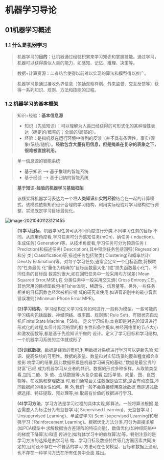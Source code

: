 # 机器学习导论

## 01机器学习概述

### 1.1 什么是机器学习

> 机器学习的**目的**：让机器通过经验积累来学习知识和掌握技能。通过学习，机器可以获得类似人类的能力，如感知、记忆、推理、决策等。



> 数据+计算资源：二者结合使得以前难以实现的算法和模型得以推广。



> 机器学习是通过接收外界信息（包括观察样例、外来监督、交互反馈等）获得一系列知识、规则、方法和技能的过程。



### 1.2 机器学习的基本框架

> 知识+经验：**基本信息源**
>
> - 知识（先验知识）：可以理解为人类已经获得的可形式化的某种理性表达（确定的/概率的；全局的/局部的）。
> - 经验：是指机器在运行环境中得到的反馈（并不具有条理性，事实/假象/系统/随机）。**经验包含大量有用信息，但是掩盖在复杂的表象之下，很难被直接利用。**



> 单一信息源的智能系统
>
> - 基于知识 —> 基于推理的智能系统
> - 基于经验 —> 基于归纳的智能系统



> **基于知识-经验的机器学习基础框架**
>
> ​	该框架将机器学习表达为一个将**人类知识**和**实践经验**结合在一起的计算模式，该模式依赖知识设计合理的学习结构，利用实际经验对学习结构进行调整，实现既定学习目标最优化。



![image-20210401123121455](https://i.loli.net/2021/04/01/gKcVO5dDGE2SWoU.png)

> **(1)学习目标**。机器学习任务可从不同角度进行分类,不同学习任务的目标 不同。从应用角度看,学习任务可分为感知任务(mOn)、纳任务 ( nduction)、生成任务( Generation)等。从技术角度看,学习任务可分为预测任务 ( Prediction)和描述任务( Description),其中预测任务包括回归( Regression)和分 类( Classification)等,描述任务包括聚类( Clustering)和概率估计( Densty
> Estimation)等。对每个学习任务,通常会定义一个目标函数,将模糊的“任务最优 化”量化为精确的“目标函数最大化”(或“损失函数最小化”)。不同任务的目标函 数差别很大,如在回归任务中一般采用均方误差( Mean Squared Error,MSE),在 分类任务中一般采用交又熵( Cross Entropy,CE)。其他常用的目标函数包括Fisher准则、稀疏性、信息量等。另外,一些任务相关的目标函数也经常被相应领 域的研究者使用,如语音识别中的最小音素错误准则( Minimum Phone Error
> MPE)。

> **(2)学习结构**。学习结构定义学习任务如何进行,一般称为模型。一些可能的学习结构包括函数、神经网络、概率图、规则集( Rule Set)、有限状态自动机(Finite State Machine, FSM)。
> 定义学习结构,本身即是对先验知识进行形式化的过程,如贝叶斯网络里的相 关性和条件概率,神经网络里的节点大小和激发函数等,都是基于先验知识所做的 设计。定义了学习目标和学习结构,一个机器学习系统的主体就成形了

> **(3)训练数据**。数据是经验的累积,利用数据对系统进行学习可以更新先验 知识、提高系统的可用性。数据的质量、数量和对实际场景的覆盖程度都会直接影 响学习的结果,因此数据积累是机器学习研究的基础,“数据是最宝贵的财富”已经 成为机器学习从业者的共识。数据的形式多种多样。从取值类型看,包括二值、多 值、连续数据等;从复杂度看,包括单值、向量、图、自然物等。在收集和整理数据 时,我们通常会关注数据是否完整,是否有动态性,不同数据间的相关性如何。另 外,我们一般不会直接使用原始数据,而是通过数据选择、特征提取、预处理等,抽 取最有价值的数据进行学习。

> **(4)学习方法**。学习方法是学习过程的具体实现,即算法。一般将算法根据 是否需要人为标注分为有监督学习( Supervised Learning)、无监督学习 ( Unsupervised Learning)、半监督学习( Semi-supervised Learning)和增强学习 ( Reinforcement Learning)。根据优化方法分类,可分为直接求解(如PCA模型中 求解数据协方差矩阵的特征向量)、数值优化(如神经网络中的梯度下降算法)和遗 传进化(如群体学习中的蚁群算法)等。特别注意的是学习方法的选择是由学习结 构、学习目标及数据特性等几方面因素共同决定的,目前还不存在一种普适的学习 方法可在任何模型、目标和数据上通用,也不存在一种学习方法在所有任务中全面
> 胜出。